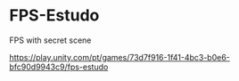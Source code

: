 # FPS-Estudo
 FPS with secret scene

https://play.unity.com/pt/games/73d7f916-1f41-4bc3-b0e6-bfc90d9943c9/fps-estudo